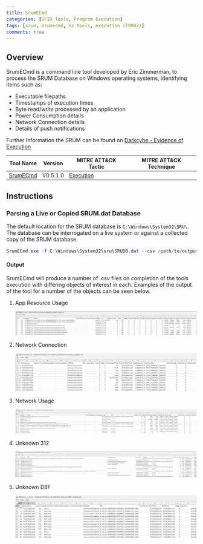 ```yaml
---
title: SrumECmd
categories: [DFIR Tools, Program Execution]
tags: [srum, srumecmd, ez tools, execution (T0002)]
comments: true
---
```


## Overview

SrumECmd is a command line tool developed by Eric Zimmerman, to process the SRUM Database on Windows operating systems, identifying items such as:

- Executable filepaths
- Timestamps of execution times
- Byte read/write processed by an application
- Power Consumption details
- Network Connection details
- Details of push notifications

Further Information the SRUM can be found on [Darkcybe - Evidence of Execution](https://darkcybe.github.io/posts/DFIR_Evidence_of_Execution/#system-resource-usage-monitor-srum)

| Tool Name | Version | MITRE ATT&CK Tactic | MITRE ATT&CK Technique |
| --------- | ------- | ------------------- | ---------------------- |
| [SrumECmd](https://ericzimmerman.github.io/#!index.md) | V0.5.1.0 | [Execution](https://attack.mitre.org/tactics/TA0002/) |

## Instructions

### Parsing a Live or Copied SRUM.dat Database

The default location for the SRUM database is `C:\Windows\System32\SRU\`. The database can be interrogated on a live system or against a collected copy of the SRUM database.

```powershell
SrumECmd.exe -f C:\Windows\System32\sru\SRUDB.dat --csv /path/to/output
```

#### Output

SrumECmd will produce a number of .csv files on completion of the tools execution with differing objects of interest in each. Examples of the output of the tool for a number of the objects can be seen below.

1. App Resource Usage

    ![SrumECmd - App Resource Usage](/assets/img/posts/DFIR/DFIR_TOOLS/SrumECmd_App_Rsc.png "SrumECmd - App Resource Usage")

2. Network Connection

    ![SrumECmd - Network Connection](/assets/img/posts/DFIR/DFIR_TOOLS/SrumECmd_Net_Conn.png "SrumECmd - Network Connection")

3. Network Usage

    ![SrumECmd - Network Usage](/assets/img/posts/DFIR/DFIR_TOOLS/SrumECmd_Net_Use.png "SrumECmd - Network Usage")

4. Unknown 312

    ![SrumECmd - Unknown 312](/assets/img/posts/DFIR/DFIR_TOOLS/SrumECmd_312.png "SrumECmd - Unknown 312")

5. Unknown D8F

    ![SrumECmd - Unknown D8F](/assets/img/posts/DFIR/DFIR_TOOLS/SrumECmd_D8F.png "SrumECmd - Unknown D8F")
